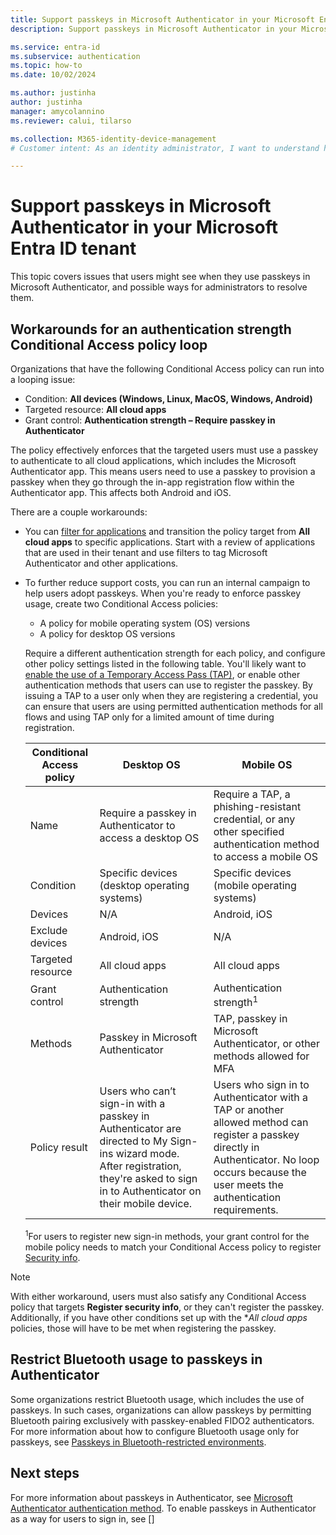 ```yaml
---
title: Support passkeys in Microsoft Authenticator in your Microsoft Entra ID tenant
description: Support passkeys in Microsoft Authenticator in your Microsoft Entra ID tenant.

ms.service: entra-id 
ms.subservice: authentication
ms.topic: how-to
ms.date: 10/02/2024

ms.author: justinha
author: justinha
manager: amycolannino
ms.reviewer: calui, tilarso

ms.collection: M365-identity-device-management
# Customer intent: As an identity administrator, I want to understand how users can register a passkey in Microsoft Authenticator 

---
```

# Support passkeys in Microsoft Authenticator in your Microsoft Entra ID tenant

This topic covers issues that users might see when they use passkeys in Microsoft Authenticator, and possible ways for administrators to resolve them.

## Workarounds for an authentication strength Conditional Access policy loop

Organizations that have the following Conditional Access policy can run into a looping issue:

- Condition: **All devices (Windows, Linux, MacOS, Windows, Android)** 
- Targeted resource: **All cloud apps** 
- Grant control: **Authentication strength – Require passkey in Authenticator** 

The policy effectively enforces that the targeted users must use a passkey to authenticate to all cloud applications, which includes the Microsoft Authenticator app. This means users need to use a passkey to provision a passkey when they go through the in-app registration flow within the Authenticator app. This affects both Android and iOS.

There are a couple workarounds:

- You can [filter for applications](~/identity/conditional-access/concept-filter-for-applications.md) and transition the policy target from **All cloud apps** to specific applications. Start with a review of applications that are used in their tenant and use filters to tag Microsoft Authenticator and other applications.

- To further reduce support costs, you can run an internal campaign to help users adopt passkeys. When you're ready to enforce passkey usage, create two Conditional Access policies: 

  - A policy for mobile operating system (OS) versions
  - A policy for desktop OS versions 
  
  Require a different authentication strength for each policy, and configure other policy settings listed in the following table. You'll likely want to [enable the use of a Temporary Access Pass (TAP)](howto-authentication-temporary-access-pass.md), or enable other authentication methods that users can use to register the passkey. By issuing a TAP to a user only when they are registering a credential, you can ensure that users are using permitted authentication methods for all flows and using TAP only for a limited amount of time during registration.

  | Conditional Access policy | Desktop OS     | Mobile OS     |
  |---------------------------|----------------|---------------|
  | Name              | Require a passkey in Authenticator to access a desktop OS | Require a TAP, a phishing-resistant credential, or any other specified authentication method to access a mobile OS |
  | Condition         | Specific devices (desktop operating systems) | Specific devices (mobile operating systems) |
  | Devices           | N/A                                          | Android, iOS            | 
  | Exclude devices   | Android, iOS                                 | N/A                     |
  | Targeted resource | All cloud apps                               | All cloud apps          |
  | Grant control     | Authentication strength                      | Authentication strength<sup>1</sup> |
  | Methods           | Passkey in Microsoft Authenticator |TAP, passkey in Microsoft Authenticator, or other methods allowed for MFA |
  | Policy result     | Users who can’t sign-in with a passkey in Authenticator are directed to My Sign-ins wizard mode. After registration, they're asked to sign in to Authenticator on their mobile device. | Users who sign in to Authenticator with a TAP or another allowed method can register a passkey directly in Authenticator. No loop occurs because the user meets the authentication requirements. |

  <sup>1</sup>For users to register new sign-in methods, your grant control for the mobile policy needs to match your Conditional Access policy to register [Security info](https://mysignins.microsoft.com/security-info). 

>[!NOTE]
>With either workaround, users must also satisfy any Conditional Access policy that targets **Register security info**, or they can't register the passkey. Additionally, if you have other conditions set up with the **All cloud apps* policies, those will have to be met when registering the passkey.  

## Restrict Bluetooth usage to passkeys in Authenticator

Some organizations restrict Bluetooth usage, which includes the use of passkeys. In such cases, organizations can allow passkeys by permitting Bluetooth pairing exclusively with passkey-enabled FIDO2 authenticators. For more information about how to configure Bluetooth usage only for passkeys, see [Passkeys in Bluetooth-restricted environments](/windows/security/identity-protection/passkeys/?tabs=windows%2Cintune#passkeys-in-bluetooth-restricted-environments).

## Next steps 

For more information about passkeys in Authenticator, see [Microsoft Authenticator authentication method](concept-authentication-authenticator-app.md).
To enable passkeys in Authenticator as a way for users to sign in, see []
